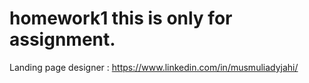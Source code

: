 # homework1 this is only for assignment.
Landing page designer : https://www.linkedin.com/in/musmuliadyjahi/
